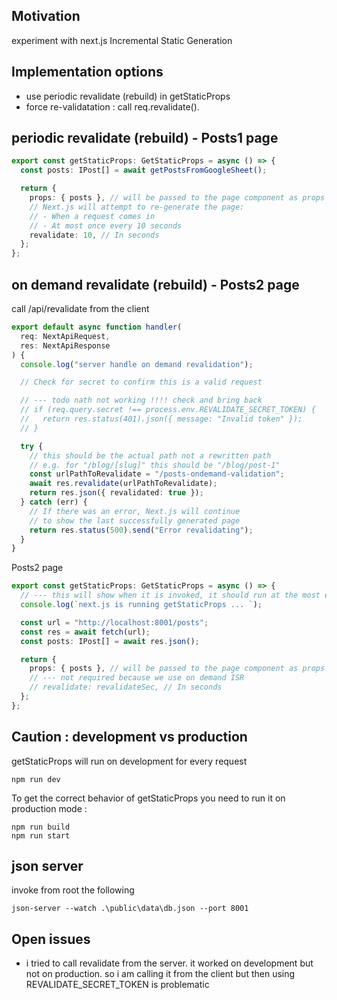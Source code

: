 <h2>Motivation</h2>
experiment with next.js Incremental Static Generation

<h2>Implementation options</h2>
<ul>
<li>use periodic revalidate (rebuild) in getStaticProps</li>
<li>force re-validatation : call req.revalidate(). </li>
</ul>

<h2>periodic revalidate (rebuild) - Posts1 page</h2>

```ts
export const getStaticProps: GetStaticProps = async () => {
  const posts: IPost[] = await getPostsFromGoogleSheet();

  return {
    props: { posts }, // will be passed to the page component as props
    // Next.js will attempt to re-generate the page:
    // - When a request comes in
    // - At most once every 10 seconds
    revalidate: 10, // In seconds
  };
};
```

<h2>on demand revalidate (rebuild) - Posts2 page</h2>
call /api/revalidate from the client

```ts
export default async function handler(
  req: NextApiRequest,
  res: NextApiResponse
) {
  console.log("server handle on demand revalidation");

  // Check for secret to confirm this is a valid request

  // --- todo nath not working !!!! check and bring back
  // if (req.query.secret !== process.env.REVALIDATE_SECRET_TOKEN) {
  //   return res.status(401).json({ message: "Invalid token" });
  // }

  try {
    // this should be the actual path not a rewritten path
    // e.g. for "/blog/[slug]" this should be "/blog/post-1"
    const urlPathToRevalidate = "/posts-ondemand-validation";
    await res.revalidate(urlPathToRevalidate);
    return res.json({ revalidated: true });
  } catch (err) {
    // If there was an error, Next.js will continue
    // to show the last successfully generated page
    return res.status(500).send("Error revalidating");
  }
}
```

Posts2 page

```ts
export const getStaticProps: GetStaticProps = async () => {
  // --- this will show when it is invoked, it should run at the most every 10sec
  console.log(`next.js is running getStaticProps ... `);

  const url = "http://localhost:8001/posts";
  const res = await fetch(url);
  const posts: IPost[] = await res.json();

  return {
    props: { posts }, // will be passed to the page component as props
    // --- not required because we use on demand ISR
    // revalidate: revalidateSec, // In seconds
  };
};
```

<h2>Caution : development vs production</h2>
getStaticProps will run on development for every request

```
npm run dev
```

To get the correct behavior of getStaticProps you need to run it on production mode :

```
npm run build
npm run start
```

<h2>json server</h2>
invoke from root the following

```
json-server --watch .\public\data\db.json --port 8001
```

<h2>Open issues</h2>
<ul>
<li>i tried to call revalidate from the server. it worked on development but not on production. so i am calling it from the client but then using REVALIDATE_SECRET_TOKEN is problematic</li>
</ul>
